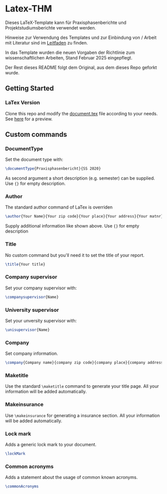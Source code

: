 # Latex-THM

Dieses LaTeX-Template kann für Praxisphasenberichte und Projektstudiumsberichte verwendet werden. 

Hinweise zur Verwendung des Templates und zur Einbindung von / Arbeit mit Literatur sind im [Leitfaden](./Leitfaden.MD) zu finden.

In das Template wurden die neuen Vorgaben der Richtlinie zum wissenschaftlichen Arbeiten, Stand Februar 2025 eingepflegt. 

Der Rest dieses README folgt dem Original, aus dem dieses Repo geforkt wurde. 

## Getting Started

### LaTex Version

Clone this repo and modify the [document.tex](./document.tex) file according to your needs. See [here](./document.pdf) for a preview.

## Custom commands

### DocumentType

Set the document type with:

```latex
\documentType{Praxisphasenbericht}{SS 2020}
```

As second argument a short description (e.g. semester) can be supplied. Use `{}` for empty description.

### Author

The standard author command of LaTex is overriden

```latex
\author{Your Name}{Your zip code}{Your place}{Your address}{Your matnr}
```

Supply additional information like shown above. Use `{}` for empty description

### Title

No custom command but you'll need it to set the title of your report.

```latex
\title{Your title}
```

### Company supervisor

Set your company supervisor with:

```latex
\companysupervisor{Name}
```

### University supervisor

Set your unversity supervisor with:

```latex
\unisupervisor{Name}
```

### Company

Set company information.

```latex
\company{Company name}{company zip code}{company place}{company address}{Bilder/logo.png}
```

### Maketitle

Use the standard `\maketitle` command to generate your title page. All your information will be added automatically.

### Makeinsurance

Use `\makeinsurance` for generating a insurance section. All your information will be added automatically.

### Lock mark

Adds a generic lock mark to your document.

```latex
\lockMark
```

### Common acronyms

Adds a statement about the usage of common known acronyms.

```latex
\commonAcronyms
```
